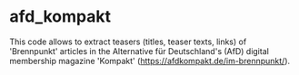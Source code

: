 # afd_kompakt
This code allows to extract teasers (titles, teaser texts, links) of 'Brennpunkt' articles in the Alternative für Deutschland's (AfD) digital membership magazine 'Kompakt' (https://afdkompakt.de/im-brennpunkt/).

